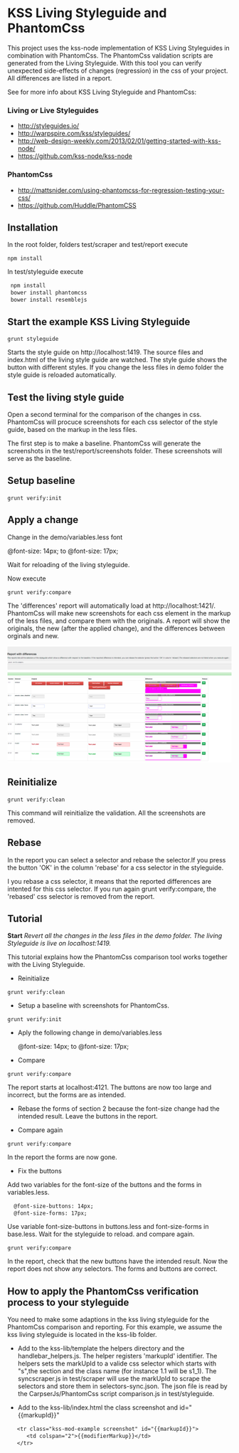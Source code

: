 # KSS Living Styleguide and PhantomCss

This project uses the kss-node implementation of KSS Living Styleguides in combination with PhantomCss.
The PhantomCss validation scripts are generated from the Living Styleguide. With this tool you can verify
unexpected side-effects of changes (regression) in the css of your project. All differences are listed in a report.

See for more info about KSS Living Styleguide and PhantomCss:

### Living or Live Styleguides
* http://styleguides.io/
* http://warpspire.com/kss/styleguides/
* http://web-design-weekly.com/2013/02/01/getting-started-with-kss-node/
* https://github.com/kss-node/kss-node

### PhantomCss
* http://mattsnider.com/using-phantomcss-for-regression-testing-your-css/
* https://github.com/Huddle/PhantomCSS


## Installation

In the root folder, folders test/scraper and test/report execute

```shell
npm install
```

In test/styleguide execute

```shell
 npm install
 bower install phantomcss
 bower install resemblejs
```
## Start the example KSS Living Styleguide

```shell
grunt styleguide
```

Starts the style guide on http://localhost:1419. The source files and index.html of the living style guide are watched.
The style guide shows the button with different styles. If you change the less files in demo folder the style guide is
reloaded automatically.



## Test the living style guide

Open a second terminal for the comparison of the changes in css. PhantomCss will procuce screenshots for each css
selector of the style guide, based on the markup in the less files.

The first step is to make a baseline. PhantomCss will generate the screenshots in the test/report/screenshots folder.
These screenshots will serve as the baseline.

## Setup baseline

```shell
grunt verify:init
```

## Apply a change

Change in the demo/variables.less font

   @font-size: 14px; to @font-size: 17px;

Wait for reloading of the living styleguide.

Now execute

```shell
grunt verify:compare
```

The 'differences' report will automatically load at http://localhost:1421/. PhantomCss will make new
screenshots for each css element in the markup of the less files, and compare them with the originals.
A report will show the originals, the new (after the applied change), and the differences between orginals
and new.

![alt tag](https://raw.githubusercontent.com/mgijsberti/styleguide-kss-phantomcss/master/readme_assets/report.png)

## Reinitialize

```shell
grunt verify:clean
```
This command will reinitialize the validation. All the screenshots are removed.

## Rebase

In the report you can select a selector and rebase the selector.If you press the button 'OK' in the column 'rebase'
for a css selector in the styleguide.

I you rebase a css selector, it means that the reported differences are intented for this css selector.
If you run again grunt verify:compare, the 'rebased' css selector is removed from the report.


## Tutorial

**Start**
*Revert all the changes in the less files in the demo folder. The living Styleguide is live on localhost:1419.*

This tutorial explains how the PhantomCss comparison tool works together with the Living Styleguide.


* Reinitialize

```shell
grunt verify:clean
```
* Setup a baseline with screenshots for PhantomCss.

```shell
grunt verify:init
```
* Aply the following change in demo/variables.less

  @font-size: 14px; to @font-size: 17px;

* Compare

```shell
grunt verify:compare
```

The report starts at localhost:4121. The buttons are now too large and incorrect,
but the forms are as intended.

* Rebase the forms of section 2 because the font-size change had the intended result. Leave
the buttons in the report.

* Compare again

```shell
grunt verify:compare
```
In the report the forms are now gone.

* Fix the buttons

Add two variables for the font-size of the buttons and the forms in variables.less.
```shell
  @font-size-buttons: 14px;
  @font-size-forms: 17px;
```
Use variable font-size-buttons in buttons.less and font-size-forms in base.less.
Wait for the styleguide to reload. and compare again.

```shell
grunt verify:compare
```

In the report, check that the new buttons have the intended result. Now the report does not show any selectors.
The forms and buttons are correct.

## How to apply the PhantomCss verification process to your styleguide

You need to make some adaptions in the kss living styleguide for the PhantomCss comparison and reporting.
For this example, we assume the kss living styleguide is located in the kss-lib folder.

* Add to the kss-lib/template the helpers directory and the handlebar_helpers.js. The helper registers 'markupId'
identifier. The helpers sets the markUpId to a valide css selector which starts with "s",the section and the class name
(for instance 1.1 will be s1_1). The syncscraper.js in test/scraper will use the markUpId to scrape the selectors and
 store them in selectors-sync.json. The json file is read by the CarpserJs/PhantomCss script comparison.js
 in test/styleguide.

* Add to the kss-lib/index.html the class screenshot and id="{{markupId}}"

```shell
   <tr class="kss-mod-example screenshot" id="{{markupId}}">
      <td colspan="2">{{modifierMarkup}}</td>
   </tr>
```










